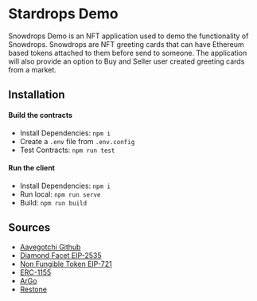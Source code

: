# Stardrops Demo

Snowdrops Demo is an NFT application used to demo the functionality of Snowdrops. Snowdrops are NFT greeting cards that can have Ethereum based tokens attached to them before send to someone. The application will also provide an option to Buy and Seller user created greeting cards from a market.

## Installation
#### Build the contracts
- Install Dependencies: `npm i`
- Create a `.env` file from `.env.config`
- Test Contracts: `npm run test`

#### Run the client
- Install Dependencies: `npm i`
- Run local: `npm run serve`
- Build: `npm run build`

## Sources
- [Aavegotchi Github](https://github.com/aavegotchi)
- [Diamond Facet EIP-2535](https://eips.ethereum.org/EIPS/eip-2535)
- [Non Fungible Token EIP-721](https://eips.ethereum.org/EIPS/eip-721)
- [ERC-1155](https://eips.ethereum.org/EIPS/eip-1155)
- [ArGo](https://argoapp.net/)
- [Restone](https://smartweave.redstone.finance/)